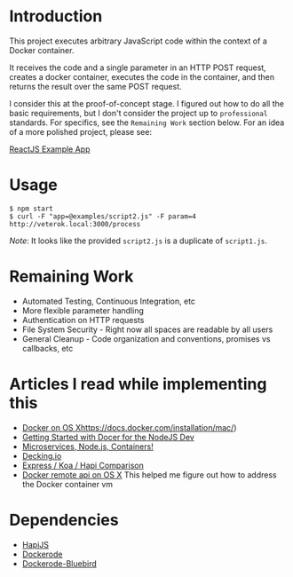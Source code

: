 Introduction
==

This project executes arbitrary JavaScript code within the context of a Docker container.

It receives the code and a single parameter in an HTTP POST request, creates a docker container, executes the code in the container,
 and then returns the result over the same POST request.

I consider this at the proof-of-concept stage. I figured out how to do all the basic requirements, but I don't consider the project up to `professional` standards. For specifics, see the `Remaining Work` section below. For an idea of a more polished project, please see:

[ReactJS Example App](https://github.com/jbcpollak/react-depression-screener)



Usage
==

    $ npm start
    $ curl -F "app=@examples/script2.js" -F param=4 http://veterok.local:3000/process

*Note*: It looks like the provided `script2.js` is a duplicate of `script1.js`.

Remaining Work
==

*   Automated Testing, Continuous Integration, etc
*   More flexible parameter handling
*   Authentication on HTTP requests
*   File System Security - Right now all spaces are readable by all users
*   General Cleanup - Code organization and conventions, promises vs callbacks, etc


Articles I read while implementing this
==

*   [Docker on OS X]()https://docs.docker.com/installation/mac/)
*   [Getting Started with Docer for the NodeJS Dev](https://www.airpair.com/node.js/posts/getting-started-with-docker-for-the-nodejs-dev)
*   [Microservices, Node.js, Containers!](https://www.airpair.com/node.js/posts/microservices-nodejs-containers)
*   [Decking.io](http://decking.io/)
*   [Express / Koa / Hapi Comparison](https://www.airpair.com/node.js/posts/nodejs-framework-comparison-express-koa-hapi)
*   [Docker remote api on OS X](http://opensolitude.com/2015/07/12/curl-docker-remote-api-os-x.html)
    This helped me figure out how to address the Docker container vm

Dependencies
==
*   [HapiJS](http://hapijs.com/)
*   [Dockerode](https://github.com/apocas/dockerode)
*   [Dockerode-Bluebird](https://github.com/Quobject/dockerode-bluebird)
